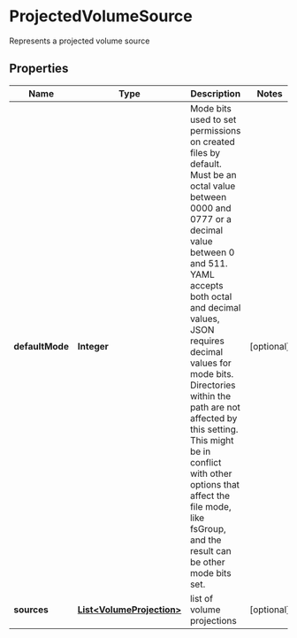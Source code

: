 

# ProjectedVolumeSource

Represents a projected volume source

## Properties

Name | Type | Description | Notes
------------ | ------------- | ------------- | -------------
**defaultMode** | **Integer** | Mode bits used to set permissions on created files by default. Must be an octal value between 0000 and 0777 or a decimal value between 0 and 511. YAML accepts both octal and decimal values, JSON requires decimal values for mode bits. Directories within the path are not affected by this setting. This might be in conflict with other options that affect the file mode, like fsGroup, and the result can be other mode bits set. |  [optional]
**sources** | [**List&lt;VolumeProjection&gt;**](VolumeProjection.md) | list of volume projections |  [optional]



